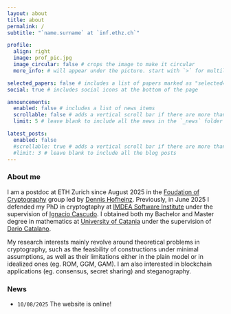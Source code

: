 ```yaml
---
layout: about
title: about
permalink: /
subtitle: "`name.surname` at `inf.ethz.ch`"

profile:
  align: right
  image: prof_pic.jpg
  image_circular: false # crops the image to make it circular
  more_info: # will appear under the picture. start with `>` for multiline

selected_papers: false # includes a list of papers marked as "selected={true}"
social: true # includes social icons at the bottom of the page

announcements:
  enabled: false # includes a list of news items
  scrollable: false # adds a vertical scroll bar if there are more than 3 news items
  limit: 5 # leave blank to include all the news in the `_news` folder

latest_posts:
  enabled: false
  #scrollable: true # adds a vertical scroll bar if there are more than 3 new posts items
  #limit: 3 # leave blank to include all the blog posts
---
```


### About me

I am a postdoc at ETH Zurich since August 2025 in the [Foudation of Cryptography](https://foc.ethz.ch/) group led by [Dennis Hofheinz](https://people.inf.ethz.ch/dhofheinz/).
Previously, in June 2025 I defended my PhD in cryptogtaphy at [IMDEA Software Institute](https://software.imdea.https://www.unict.it/org/people/) under the supervision of [Ignacio Cascudo](https://software.imdea.org/~ignacio.cascudo/).
I obtained both my Bachelor and Master degree in mathematics at [University of Catania](https://www.unict.it/) under the supervision of [Dario Catalano](https://catalano.dmi.unict.it/).

My research interests mainly revolve around theoretical problems in cryptography, such as the feasbility of constructions under minimal assumptions, as well as their limitations either in the plain model or in idealized ones (eg. ROM, GGM, GAM). 
I am also interested in blockchain applications (eg. consensus, secret sharing) and steganography.

### News
- `10/08/2025` The website is online!

